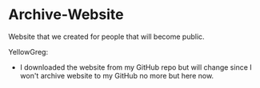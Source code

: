 # Archive-Website
Website that we created for people that will become public.

YellowGreg:
- I downloaded the website from my GitHub repo but will change since I won't archive website to my GitHub no more but here now.
